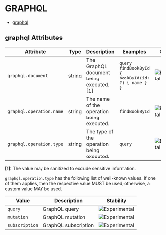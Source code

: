 
<!--- Hugo front matter used to generate the website version of this page:
--->

# GRAPHQL

- [graphql](#graphql)


## graphql Attributes

| Attribute  | Type | Description  | Examples  | Stability |
|---|---|---|---|---|
| `graphql.document` | string | The GraphQL document being executed. [1] | `query findBookById { bookById(id: ?) { name } }` | ![Experimental](https://img.shields.io/badge/-experimental-blue) |
| `graphql.operation.name` | string | The name of the operation being executed. | `findBookById` | ![Experimental](https://img.shields.io/badge/-experimental-blue) |
| `graphql.operation.type` | string | The type of the operation being executed. | `query` | ![Experimental](https://img.shields.io/badge/-experimental-blue) |


**[1]:** The value may be sanitized to exclude sensitive information.

`graphql.operation.type` has the following list of well-known values. If one of them applies, then the respective value MUST be used; otherwise, a custom value MAY be used.

| Value  | Description | Stability |
|---|---|---|
| `query` | GraphQL query | ![Experimental](https://img.shields.io/badge/-experimental-blue) |
| `mutation` | GraphQL mutation | ![Experimental](https://img.shields.io/badge/-experimental-blue) |
| `subscription` | GraphQL subscription | ![Experimental](https://img.shields.io/badge/-experimental-blue) |

